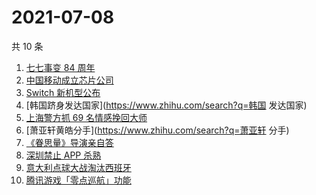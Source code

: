 # 2021-07-08

共 10 条

<!-- BEGIN -->
<!-- 最后更新时间 Thu Jul 08 2021 00:13:29 GMT+0800 (China Standard Time) -->

1. [七七事变 84 周年](https://www.zhihu.com/search?q=七七事变)
2. [中国移动成立芯片公司](https://www.zhihu.com/search?q=中国移动)
3. [Switch 新机型公布](https://www.zhihu.com/search?q=switch)
4. [韩国跻身发达国家](https://www.zhihu.com/search?q=韩国 发达国家)
5. [上海警方抓 69 名情感挽回大师](https://www.zhihu.com/search?q=情感挽回)
6. [萧亚轩黄皓分手](https://www.zhihu.com/search?q=萧亚轩 分手)
7. [《眷思量》导演亲自答](https://www.zhihu.com/search?q=眷思量)
8. [深圳禁止 APP 杀熟](https://www.zhihu.com/search?q=大数据杀熟)
9. [意大利点球大战淘汰西班牙](https://www.zhihu.com/search?q=意大利队)
10. [腾讯游戏「零点巡航」功能](https://www.zhihu.com/search?q=腾讯游戏)

<!-- END -->
